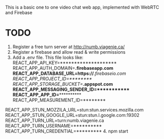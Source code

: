 This is a basic one to one video chat web app, implemented with WebRTC and Firebase
# TODO
1. Register a free turn server at http://numb.viagenie.ca/
2. Register a firebase and allow read & write permissions
3. Add a .env file. This file looks like:
REACT_APP_API_KEY=********************
REACT_APP_AUTH_DOMAIN=******.firebaseapp.com
REACT_APP_DATABASE_URL=https://*******.firebaseio.com
REACT_APP_PROJECT_ID=********
REACT_APP_STORAGE_BUCKET=*******.appspot.com
REACT_APP_MESSAGING_SENDER_ID=***********
REACT_APP_APP_ID=****************
REACT_APP_MEASUREMENT_ID=********

REACT_APP_STUN_MOZZILA_URL=stun:stun.services.mozilla.com
REACT_APP_STUN_GOOGLE_URL=stun:stun.l.google.com:19302
REACT_APP_TURN_URL=turn:numb.viagenie.ca
REACT_APP_TURN_USERNAME=**********
REACT_APP_TURN_CREDENTIAL=*********
4. npm start
